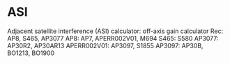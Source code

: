 # ASI
Adjacent satellite interference (ASI) calculator: off-axis gain calculator
Rec: AP8, S465, AP3077
AP8: AP7, APERR002V01, M694
S465: S580
AP3077: AP30R2, AP30AR13
APERR002V01: AP3097, S1855
AP3097: AP30B, BO1213, BO1900
